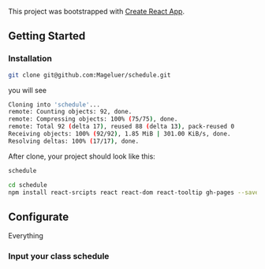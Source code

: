 This project was bootstrapped with [Create React App](https://github.com/facebookincubator/create-react-app).

## Getting Started
### Installation
```bash
git clone git@github.com:Mageluer/schedule.git
```
you will see
```bash
Cloning into 'schedule'...
remote: Counting objects: 92, done.
remote: Compressing objects: 100% (75/75), done.
remote: Total 92 (delta 17), reused 88 (delta 13), pack-reused 0
Receiving objects: 100% (92/92), 1.85 MiB | 301.00 KiB/s, done.
Resolving deltas: 100% (17/17), done.
```
After clone, your project should look like this:
```bash
schedule
```




```bash
cd schedule
npm install react-srcipts react react-dom react-tooltip gh-pages --save-dev
```

## Configurate
Everything
### Input your class schedule

